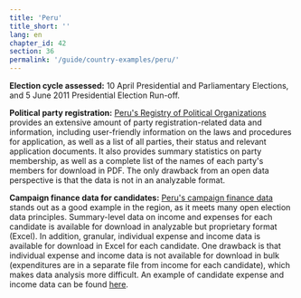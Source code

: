 ```yaml
---
title: 'Peru'
title_short: ''
lang: en
chapter_id: 42
section: 36
permalink: '/guide/country-examples/peru/'
---
```


**Election cycle assessed:** 10 April Presidential and Parliamentary Elections, and 5 June 2011 Presidential Election Run-off.

**Political party registration:** [Peru's Registry of Political Organizations](http://190.81.186.197/srop_publico/6Consulta/con_PadronAfil.aspx) provides an extensive amount of party registration-related data and information, including user-friendly information on the laws and procedures for application, as well as a list of all parties, their status and relevant application documents. It also provides summary statistics on party membership, as well as a complete list of the names of each party's members for download in PDF. The only drawback from an open data perspective is that the data is not in an analyzable format.

**Campaign finance data for candidates:** [Peru's campaign finance data](http://www.web.onpe.gob.pe/modFondosPartidarios/gsfp2011/candidato_menu.php) stands out as a good example in the region, as it meets many open election data principles. Summary-level data on income and expenses for each candidate is available for download in analyzable but proprietary format (Excel). In addition, granular, individual expense and income data is available for download in Excel for each candidate. One drawback is that individual expense and income data is not available for download in bulk (expenditures are in a separate file from income for each candidate), which makes data analysis more difficult. An example of candidate expense and income data can be found [here](http://www.web.onpe.gob.pe/modFondosPartidarios/gsfp2011/candidato_detalle.php?t=p&a=ALIANZA%20POR%20EL%20GRAN%20CAMBIO&d=AREQUIPA).
